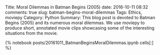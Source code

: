 ﻿Title: Moral Dilemmas in Batman Begins (2005) 
date: 2016-10-11 08:32
comments: true
slug: batman-begins-moral-dilemmas
Tags: Ethics, moviepy
Category: Python
Summary: This blog post is devoted to Batman Begins (2005) and its numerous moral dilemmas. We use moviepy to produce short, annotated movie clips showcasing some of the interesting situations from the movie.

{% notebook posts/20161011_BatmanBeginsMoralDilemmas.ipynb cells[:] %}
